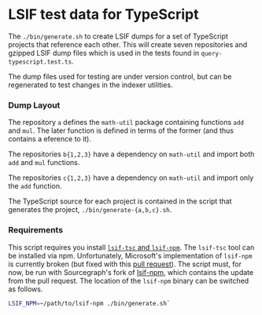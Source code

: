 # LSIF test data for TypeScript

The `./bin/generate.sh` to create LSIF dumps for a set of TypeScript projects that reference each other. This will create seven repositories and gzipped LSIF dump files which is used in the tests found in `query-typescript.test.ts`.

The dump files used for testing are under version control, but can be regenerated to test changes in the indexer utilities.

### Dump Layout

The repository `a` defines the `math-util` package containing functions `add` and `mul`. The later function is defined in terms of the former (and thus contains a eference to it).

The repositories `b{1,2,3}` have a dependency on `math-util` and import both `add` and `mul` functions.

The repositories `c{1,2,3}` have a dependency on `math-util` and import only the `add` function.

The TypeScript source for each project is contained in the script that generates the project, `./bin/generate-{a,b,c}.sh`.

### Requirements

This script requires you install [`lsif-tsc` and `lsif-npm`](https://github.com/microsoft/lsif-node). The `lsif-tsc` tool can be installed via npm. Unfortunately, Microsoft's implementation of `lsif-npm` is currently broken (but fixed with this [pull request](https://github.com/microsoft/lsif-node/pull/66)). The script must, for now, be run with Sourcegraph's fork of [lsif-npm](https://github.com/sourcegraph/lsif-node), which contains the update from the pull request. The location of the `lsif-npm` binary can be switched as follows.

```bash
LSIF_NPM=~/path/to/lsif-npm ./bin/generate.sh`
```
